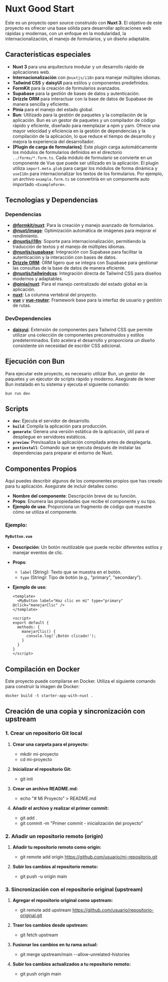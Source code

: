 # Nuxt Good Start

Este es un proyecto open source construido con **Nuxt 3**. El objetivo de este
proyecto es ofrecer una base sólida para desarrollar aplicaciones web rápidas y
modernas, con un enfoque en la modularidad, la internacionalización, el manejo
de formularios, y un diseño adaptable.

## Características especiales

- **Nuxt 3** para una arquitectura modular y un desarrollo rápido de
  aplicaciones web.
- **Internacionalización** con `@nuxtjs/i18n` para manejar múltiples idiomas.
- **Tailwind CSS** y **daisyUI** para estilos y componentes predefinidos.
- **FormKit** para la creación de formularios avanzados.
- **Supabase** para la gestión de bases de datos y autenticación.
- **Drizzle ORM** para interactuar con la base de datos de Supabase de manera
  sencilla y eficiente.
- **Pinia** para el manejo del estado global.
- **Bun**: Utilizado para la gestión de paquetes y la compilación de la
  aplicación. Bun es un gestor de paquetes y un compilador de código rápido y
  eficiente, diseñado para reemplazar a npm y yarn. Ofrece una mayor velocidad y
  eficiencia en la gestión de dependencias y la compilación de la aplicación, lo
  que reduce el tiempo de desarrollo y mejora la experiencia del desarrollador.
- **[Plugin de carga de formularios]**: Este plugin carga automáticamente los
  módulos de formularios definidos en el directorio `../forms/*.form.ts`. Cada
  módulo de formulario se convierte en un componente de Vue que puede ser
  utilizado en la aplicación. El plugin utiliza `import.meta.glob` para cargar
  los módulos de forma dinámica y `useI18n` para internacionalizar los textos de
  los formularios. Por ejemplo, un archivo `example.form.ts` se convertiría en
  un componente auto importado `<ExampleForm>`.

## Tecnologías y Dependencias

### Dependencias

- **[@formkit/nuxt](https://github.com/formkit/nuxt)**: Para la creación y
  manejo avanzado de formularios.
- **[@nuxt/image](https://github.com/nuxt/image)**: Optimización automática de
  imágenes para mejorar el rendimiento.
- **[@nuxtjs/i18n](https://github.com/nuxt-modules/i18n)**: Soporte para
  internacionalización, permitiendo la traducción de textos y el manejo de
  múltiples idiomas.
- **[@nuxtjs/supabase](https://github.com/nuxt-modules/supabase)**: Integración
  con Supabase para facilitar la autenticación y la interacción con bases de
  datos.
- **[Drizzle ORM](https://github.com/drizzle-team/drizzle-orm)**: ORM ligero que
  se integra con Supabase para gestionar las consultas de la base de datos de
  manera eficiente.
- **[@nuxtjs/tailwindcss](https://github.com/nuxt-modules/tailwindcss)**:
  Integración directa de Tailwind CSS para diseños modernos y adaptables.
- **[@pinia/nuxt](https://github.com/vuejs/pinia)**: Para el manejo centralizado
  del estado global en la aplicación.
- **[nuxt](https://github.com/nuxt/nuxt)**: La columna vertebral del proyecto.
- **[vue](https://github.com/vuejs/core)** y
  **[vue-router](https://github.com/vuejs/router)**: Framework base para la
  interfaz de usuario y gestión de rutas.

### DevDependencies

- **[daisyui](https://github.com/saadeghi/daisyui)**: Extensión de componentes
  para Tailwind CSS que permite utilizar una colección de componentes
  preconstruidos y estilos predeterminados. Esto acelera el desarrollo y
  proporciona un diseño consistente sin necesidad de escribir CSS adicional.

## Ejecución con Bun

Para ejecutar este proyecto, es necesario utilizar Bun, un gestor de paquetes y
un ejecutor de scripts rápido y moderno. Asegúrate de tener Bun instalado en tu
sistema y ejecuta el siguiente comando:

```
bun run dev
```

## Scripts

- **`dev`**: Ejecuta el servidor de desarrollo.
- **`build`**: Compila la aplicación para producción.
- **`generate`**: Genera una versión estática de la aplicación, útil para el
  despliegue en servidores estáticos.
- **`preview`**: Previsualiza la aplicación compilada antes de desplegarla.
- **`postinstall`**: Comando que se ejecuta después de instalar las dependencias
  para preparar el entorno de Nuxt.

## Componentes Propios

Aquí puedes describir algunos de los componentes propios que has creado para tu
aplicación. Asegúrate de incluir detalles como:

- **Nombre del componente**: Descripción breve de su función.
- **Props**: Enumera las propiedades que recibe el componente y su tipo.
- **Ejemplo de uso**: Proporciona un fragmento de código que muestre cómo se
  utiliza el componente.

### Ejemplo:

#### `MyButton.vue`

- **Descripción**: Un botón reutilizable que puede recibir diferentes estilos y
  manejar eventos de clic.

- **Props**:
  - `label` (String): Texto que se muestra en el botón.
  - `type` (String): Tipo de botón (e.g., "primary", "secondary").

- **Ejemplo de uso**:
  ```vue
  <template>
    <MyButton label="Haz clic en mí" type="primary" @click="manejarClic" />
  </template>

  <script>
  export default {
    methods: {
      manejarClic() {
        console.log('¡Botón clicado!');
      }
    }
  }
  </script>
  ```

## Compilación en Docker

Este proyecto puede compilarse en Docker. Utiliza el siguiente comando para
construir la imagen de Docker:

```
docker build -t starter-app-with-nuxt .
```

## Creación de una copia y sincronización con upstream

### 1. Crear un repositorio Git local

1. **Crear una carpeta para el proyecto:**
   - mkdir mi-proyecto
   - cd mi-proyecto

2. **Inicializar el repositorio Git:**
   - git init

3. **Crear un archivo README.md:**
   - echo "# Mi Proyecto" > README.md

4. **Añadir el archivo y realizar el primer commit:**
   - git add .
   - git commit -m "Primer commit - inicialización del proyecto"

### 2. Añadir un repositorio remoto (origin)

1. **Añadir tu repositorio remoto como origin:**
   - git remote add origin https://github.com/usuario/mi-repositorio.git

2. **Subir los cambios al repositorio remoto:**
   - git push -u origin main

### 3. Sincronización con el repositorio original (upstream)

1. **Agregar el repositorio original como upstream:**
   - git remote add upstream https://github.com/usuario/repositorio-original.git

2. **Traer los cambios desde upstream:**
   - git fetch upstream

3. **Fusionar los cambios en tu rama actual:**
   - git merge upstream/main --allow-unrelated-histories

4. **Subir los cambios actualizados a tu repositorio remoto:**
   - git push origin main
